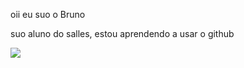oii eu suo o Bruno

suo aluno do salles, estou aprendendo a usar o github

![](https://media1.tenor.com/m/RPNoOOImaRwAAAAC/homer-simpson-homer-dance.gif)
